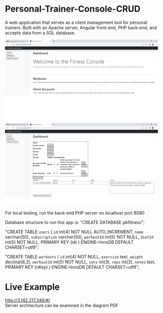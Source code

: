 # Personal-Trainer-Console-CRUD
A web application that serves as a client management tool for personal trainers. Built with an Apache server, Angular front-end, PHP back-end, and accepts data from a SQL database.

![My Image](SamplePictures/fitnessCRUD.PNG)
![My Image](SamplePictures/fitnessCRUD2.PNG)

For local testing, run the back-end PHP server on localhost port 8080

Database structure to run this app is:
"CREATE DATABASE pbfitness";

"CREATE TABLE `users` (
`id` int(4) NOT NULL AUTO_INCREMENT,
`name` varchar(50),
`subscription` varchar(50),
`workoutId` int(5) NOT NULL,
`dietId` int(5) NOT NULL,
PRIMARY KEY (id)
) ENGINE=InnoDB DEFAULT CHARSET=utf8";

"CREATE TABLE `workouts` (
`id` int(4) NOT NULL,
`exercise` text,
`weight` decimal(6,2),
`workoutId` int(5) NOT NULL,
`sets` int(3),
`reps` int(3),
`notes` text,
PRIMARY KEY (nKey)
) ENGINE=InnoDB DEFAULT CHARSET=utf8";

# Live Example

http://3.142.217.246/#/
<br>
Server architecture can be examined in the diagram PDF
